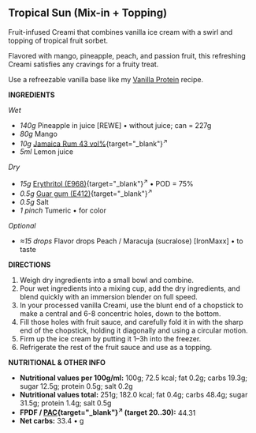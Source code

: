 ## Tropical Sun (Mix-in + Topping)

Fruit-infused Creami that combines vanilla ice cream with a swirl and topping of tropical fruit sorbet.

Flavored with mango, pineapple, peach, and passion fruit, this refreshing Creami satisfies any cravings for a fruity treat.

Use a refreezable vanilla base like my
[Vanilla Protein](https://jhermann.github.io/ice-creamery/V/Vanilla%20Protein%20%28Deluxe%29/) recipe.

**INGREDIENTS**

*Wet*

  - _140g_ Pineapple in juice [REWE] • without juice; can = 227g
  - _80g_ Mango
  - _10g_ [Jamaica Rum 43 vol%](/ice-creamery/info/ingredients/#alcohol-ethanol){target="_blank"}<sup>↗</sup>
  - _5ml_ Lemon juice

*Dry*

  - _15g_ [Erythritol (E968)](/ice-creamery/info/ingredients/#erythritol-e968){target="_blank"}<sup>↗</sup> • POD = 75%
  - _0.5g_ [Guar gum (E412)](/ice-creamery/info/ingredients/#guar-gum-e412){target="_blank"}<sup>↗</sup>
  - _0.5g_ Salt
  - _1 pinch_ Tumeric • for color

*Optional*

  - _≈15 drops_ Flavor drops Peach / Maracuja (sucralose) [IronMaxx] • to taste

**DIRECTIONS**

 1. Weigh dry ingredients into a small bowl and combine.
 1. Pour wet ingredients into a mixing cup, add the dry ingredients, and blend quickly with an immersion blender on full speed.
 1. In your processed vanilla Creami, use the blunt end of a chopstick to make a central and 6-8 concentric holes, down to the bottom.
 1. Fill those holes with fruit sauce, and carefully fold it in with the sharp end of the chopstick, holding it diagonally and using a circular motion.
 1. Firm up the ice cream by putting it 1–3h into the freezer.
 1. Refrigerate the rest of the fruit sauce and use as a topping.

**NUTRITIONAL & OTHER INFO**

- **Nutritional values per 100g/ml:** 100g; 72.5 kcal; fat 0.2g; carbs 19.3g; sugar 12.5g; protein 0.5g; salt 0.2g
- **Nutritional values total:** 251g; 182.0 kcal; fat 0.4g; carbs 48.4g; sugar 31.5g; protein 1.4g; salt 0.5g
- **FPDF / [PAC](/ice-creamery/info/glossary/#potere-anti-congelante-pac){target="_blank"}<sup>↗</sup> (target 20..30):** 44.31
- **Net carbs:** 33.4 • g
